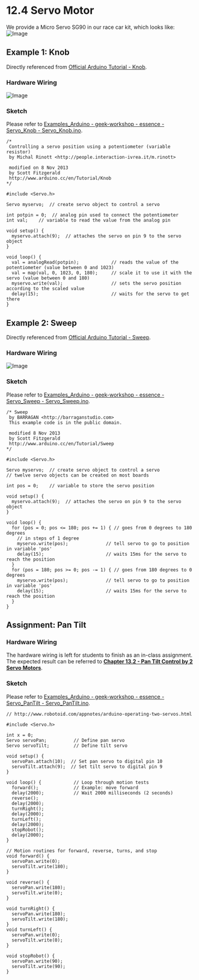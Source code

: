 # 12.4 Servo Motor

We provide a Micro Servo SG90 in our race car kit, which looks like:
![Image](../../Examples/geek-workshop/essence/motor-servo.jpg)

## Example 1: Knob
Directly referenced from [Official Arduino Tutorial - Knob](https://www.arduino.cc/en/Tutorial/Knob).

### Hardware Wiring
![Image](../../Examples/geek-workshop/essence/04_servo_knob.jpg)

### Sketch
Please refer to [Examples_Arduino - geek-workshop - essence - Servo_Knob - Servo_Knob.ino](https://github.com/LongerVisionRobot/Examples_Arduino/blob/master/geek-workshop/essence/Servo_Knob/Servo_Knob.ino).
```
/*
 Controlling a servo position using a potentiometer (variable resistor)
 by Michal Rinott <http://people.interaction-ivrea.it/m.rinott>

 modified on 8 Nov 2013
 by Scott Fitzgerald
 http://www.arduino.cc/en/Tutorial/Knob
*/

#include <Servo.h>

Servo myservo;  // create servo object to control a servo

int potpin = 0;  // analog pin used to connect the potentiometer
int val;    // variable to read the value from the analog pin

void setup() {
  myservo.attach(9);  // attaches the servo on pin 9 to the servo object
}

void loop() {
  val = analogRead(potpin);            // reads the value of the potentiometer (value between 0 and 1023)
  val = map(val, 0, 1023, 0, 180);     // scale it to use it with the servo (value between 0 and 180)
  myservo.write(val);                  // sets the servo position according to the scaled value
  delay(15);                           // waits for the servo to get there
}
```

## Example 2: Sweep
Directly referenced from [Official Arduino Tutorial - Sweep](https://www.arduino.cc/en/Tutorial/Sweep).

### Hardware Wiring
![Image](../../Examples/geek-workshop/essence/04_servo_sweep.jpg)

### Sketch
Please refer to [Examples_Arduino - geek-workshop - essence - Servo_Sweep - Servo_Sweep.ino](https://github.com/LongerVisionRobot/Examples_Arduino/blob/master/geek-workshop/essence/Servo_Sweep/Servo_Sweep.ino).
```
/* Sweep
 by BARRAGAN <http://barraganstudio.com>
 This example code is in the public domain.

 modified 8 Nov 2013
 by Scott Fitzgerald
 http://www.arduino.cc/en/Tutorial/Sweep
*/

#include <Servo.h>

Servo myservo;  // create servo object to control a servo
// twelve servo objects can be created on most boards

int pos = 0;    // variable to store the servo position

void setup() {
  myservo.attach(9);  // attaches the servo on pin 9 to the servo object
}

void loop() {
  for (pos = 0; pos <= 180; pos += 1) { // goes from 0 degrees to 180 degrees
    // in steps of 1 degree
    myservo.write(pos);              // tell servo to go to position in variable 'pos'
    delay(15);                       // waits 15ms for the servo to reach the position
  }
  for (pos = 180; pos >= 0; pos -= 1) { // goes from 180 degrees to 0 degrees
    myservo.write(pos);              // tell servo to go to position in variable 'pos'
    delay(15);                       // waits 15ms for the servo to reach the position
  }
}
```

## Assignment: Pan Tilt
### Hardware Wiring
The hardware wiring is left for students to finish as an in-class assignment. The expected result can be referred to
[**Chapter 13.2 - Pan Tilt Control by 2 Servo Motors**](../../Part5_MiniAutomatedVehicle/14_Assembling/02_pantilt_servomotor.md). 

### Sketch
Please refer to [Examples_Arduino - geek-workshop - essence - Servo_PanTilt - Servo_PanTilt.ino](https://github.com/LongerVisionRobot/Examples_Arduino/blob/master/geek-workshop/essence/Servo_PanTilt/Servo_PanTilt.ino).
```
// http://www.robotoid.com/appnotes/arduino-operating-two-servos.html

#include <Servo.h>

int x = 0;
Servo servoPan;          // Define pan servo
Servo servoTilt;         // Define tilt servo

void setup() { 
  servoPan.attach(10);  // Set pan servo to digital pin 10
  servoTilt.attach(9);  // Set tilt servo to digital pin 9
} 

void loop() {            // Loop through motion tests
  forward();             // Example: move forward
  delay(2000);           // Wait 2000 milliseconds (2 seconds)
  reverse();
  delay(2000);
  turnRight();
  delay(2000);
  turnLeft();
  delay(2000);
  stopRobot();
  delay(2000);
}

// Motion routines for forward, reverse, turns, and stop
void forward() {
  servoPan.write(0);
  servoTilt.write(180);
}

void reverse() {
  servoPan.write(180);
  servoTilt.write(0);
}

void turnRight() {
  servoPan.write(180);
  servoTilt.write(180);
}
void turnLeft() {
  servoPan.write(0);
  servoTilt.write(0);
}

void stopRobot() {
  servoPan.write(90);
  servoTilt.write(90);
}
```

